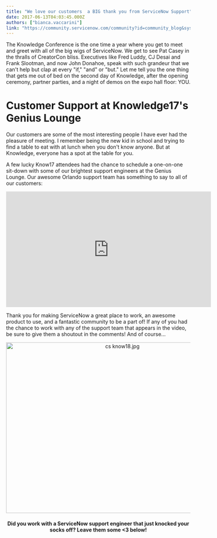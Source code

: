 ```yaml
---
title: "We love our customers  a BIG thank you from ServiceNow Support"
date: 2017-06-13T04:03:45.000Z
authors: ["bianca.vaccarini"]
link: "https://community.servicenow.com/community?id=community_blog&sys_id=c18c66e1dbd0dbc01dcaf3231f9619f1"
---
```

<p>The Knowledge Conference is the one time a year where you get to meet and greet with all of the big wigs of ServiceNow. We get to see Pat Casey in the thralls of CreatorCon bliss. Executives like Fred Luddy, CJ Desai and Frank Slootman, and now John Donahoe, speak with such grandeur that we can't help but clap at every "if," "and" or "but." Let me tell you the one thing that gets me out of bed on the second day of Knowledge, after the opening ceremony, partner parties, and a night of demos on the expo hall floor: YOU.</p><p></p><h1>Customer Support at Knowledge17's Genius Lounge</h1><p>Our customers are some of the most interesting people I have ever had the pleasure of meeting. I remember being the new kid in school and trying to find a table to eat with at lunch when you don't know anyone. But at Knowledge, everyone has a spot at the table for you.</p><p></p><p>A few lucky Know17 attendees had the chance to schedule a one-on-one sit-down with some of our brightest support engineers at the Genius Lounge. Our awesome Orlando support team has something to say to all of our customers:</p><p></p><center><iframe frameborder="0" height="315" src="https://www.youtube.com/embed/QdknirFcbSs" width="560"> 
</iframe></center><p></p><p>Thank you for making ServiceNow a great place to work, an awesome product to use, and a fantastic community to be a part of! If any of you had the chance to work with any of the support team that appears in the video, be sure to give them a shoutout in the comments! And of course...</p><p></p><p style="text-align: center;"><img   alt="cs know18.jpg" class="image-1 jive-image" src="09d2e082dbd057049c9ffb651f961950.iix" style="width: 620px; height: 465px;"/></p><center><h4>Did you work with a ServiceNow support engineer that just knocked your socks off? Leave them some &lt;3 below!</h4></center>